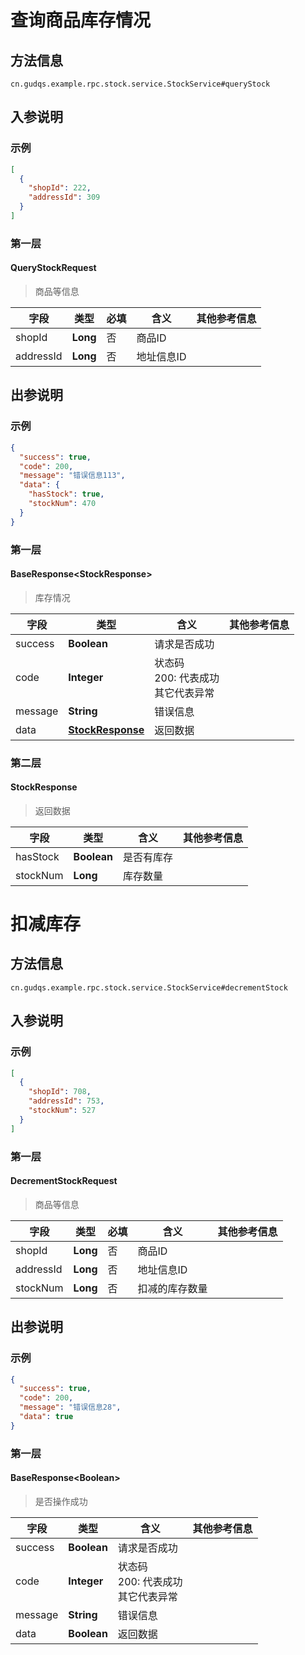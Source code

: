 # 查询商品库存情况
## 方法信息
```
cn.gudqs.example.rpc.stock.service.StockService#queryStock
```
## 入参说明
### 示例
```json
[
  {
    "shopId": 222,
    "addressId": 309
  }
]
```


### 第一层
#### QueryStockRequest
> 商品等信息

| **字段** | **类型** | **必填** | **含义** | **其他参考信息** |
| -------- | -------- | -------- | -------- | -------- |
| shopId | **Long** | 否 |  商品ID |  |
| addressId | **Long** | 否 |  地址信息ID |  |

## 出参说明
### 示例
```json
{
  "success": true,
  "code": 200,
  "message": "错误信息113",
  "data": {
    "hasStock": true,
    "stockNum": 470
  }
}
```


### 第一层
#### BaseResponse\<StockResponse\>
> 库存情况

| **字段** | **类型** | **含义** | **其他参考信息** |
| -------- | -------- | -------- | -------- |
| success | **Boolean** |  请求是否成功 |  |
| code | **Integer** |  状态码<br>200: 代表成功<br>其它代表异常 |  |
| message | **String** |  错误信息 |  |
| data | **[StockResponse](#StockResponse)** |  返回数据 |  |

### 第二层
#### StockResponse
> 返回数据

| **字段** | **类型** | **含义** | **其他参考信息** |
| -------- | -------- | -------- | -------- |
| hasStock | **Boolean** |  是否有库存 |  |
| stockNum | **Long** |  库存数量 |  |



# 扣减库存
## 方法信息
```
cn.gudqs.example.rpc.stock.service.StockService#decrementStock
```
## 入参说明
### 示例
```json
[
  {
    "shopId": 708,
    "addressId": 753,
    "stockNum": 527
  }
]
```


### 第一层
#### DecrementStockRequest
> 商品等信息

| **字段** | **类型** | **必填** | **含义** | **其他参考信息** |
| -------- | -------- | -------- | -------- | -------- |
| shopId | **Long** | 否 |  商品ID |  |
| addressId | **Long** | 否 |  地址信息ID |  |
| stockNum | **Long** | 否 |  扣减的库存数量 |  |

## 出参说明
### 示例
```json
{
  "success": true,
  "code": 200,
  "message": "错误信息28",
  "data": true
}
```


### 第一层
#### BaseResponse\<Boolean\>
> 是否操作成功

| **字段** | **类型** | **含义** | **其他参考信息** |
| -------- | -------- | -------- | -------- |
| success | **Boolean** |  请求是否成功 |  |
| code | **Integer** |  状态码<br>200: 代表成功<br>其它代表异常 |  |
| message | **String** |  错误信息 |  |
| data | **Boolean** |  返回数据 |  |



